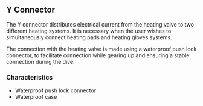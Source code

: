 ## Y Connector

The Y connector distributes electrical current from the heating valve to two different heating systems. It is necessary when the user wishes to simultaneously connect heating pads and heating gloves systems.

The connection with the heating valve is made using a waterproof push lock connector, to facilitate connection while gearing up and ensuring a stable connection during the dive.

### Characteristics

- Waterproof push lock connector
- Waterproof case
